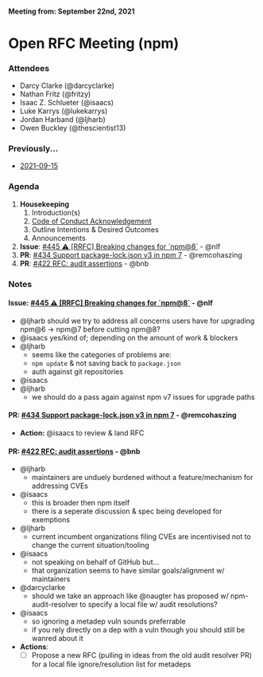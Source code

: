 #### Meeting from: September 22nd, 2021

# Open RFC Meeting (npm)

### Attendees
- Darcy Clarke (@darcyclarke)
- Nathan Fritz (@fritzy)
- Isaac Z. Schlueter (@isaacs)
- Luke Karrys (@lukekarrys)
- Jordan Harband (@ljharb)
- Owen Buckley (@thescientist13)

### Previously...

- [2021-09-15](https://github.com/npm/rfcs/blob/latest/meetings/2021-09-15.md)

### Agenda

1. **Housekeeping**
	1. Introduction(s)
	1. [Code of Conduct Acknowledgement](https://www.npmjs.com/policies/conduct)
	1. Outline Intentions & Desired Outcomes
	1. Announcements
1. **Issue**: [#445 ⚠️ [RRFC] Breaking changes for &#x60;npm@8&#x60;](https://github.com/npm/rfcs/issues/445) - @nlf
1. **PR**: [#434 Support package-lock.json v3 in npm 7](https://github.com/npm/rfcs/pull/434) - @remcohaszing
1. **PR**: [#422 RFC: audit assertions](https://github.com/npm/rfcs/pull/422) - @bnb

### Notes

#### **Issue**: [#445 ⚠️ [RRFC] Breaking changes for &#x60;npm@8&#x60;](https://github.com/npm/rfcs/issues/445) - @nlf
- @ljharb should we try to address all concerns users have for upgrading npm@6 -> npm@7 before cutting npm@8?
- @isaacs yes/kind of; depending on the amount of work & blockers
- @ljharb
  - seems like the categories of problems are:
  - `npm update` & not saving back to `package.json`
  - auth against git repositories
- @isaacs
- @ljharb 
  - we should do a pass again against npm v7 issues for upgrade paths

#### **PR**: [#434 Support package-lock.json v3 in npm 7](https://github.com/npm/rfcs/pull/434) - @remcohaszing
- **Action:** @isaacs to review & land RFC

#### **PR**: [#422 RFC: audit assertions](https://github.com/npm/rfcs/pull/422) - @bnb
- @ljharb
  - maintainers are unduely burdened without a feature/mechanism for addressing CVEs
- @isaacs 
  - this is broader then npm itself
  - there is a seperate discussion & spec being developed for exemptions
- @ljharb
  - current incumbent organizations filing CVEs are incentivised not to change the current situation/tooling
- @isaacs 
  - not speaking on behalf of GitHub but...
  - that organization seems to have similar goals/alignment w/ maintainers
- @darcyclarke
  - should we take an approach like @naugter has proposed w/ npm-audit-resolver to specify a local file w/ audit resolutions?
- @isaacs 
  - so ignoring a metadep vuln sounds preferrable
  - if you rely directly on a dep with a vuln though you should still be wanred about it
- **Actions**: 
  - [ ] Propose a new RFC (pulling in ideas from the old audit resolver PR) for a local file ignore/resolution list for metadeps
